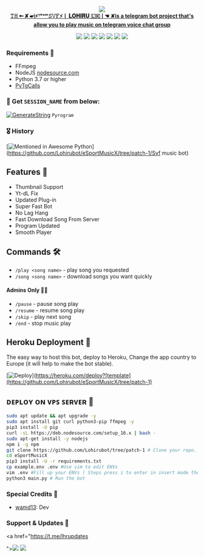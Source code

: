 <p align="center"><a href="https://t.me/lhrupdates"><img src="https://github.com/Lohirubot/tree/patch-1"
<p align="center">
    <br><b> 𝚃𝙷 ➵ ✘ ☛❘⚡ᵀᵉᵃᵐ𝚂𝚅𝙵⚡❘ 𝐋𝐎𝐇𝐈𝐑𝐔 🇱🇰❘☚ ✘is a telegram bot project that's allow you to play music on telegram voice chat group</b><br>
</p>
<p align="center">
    <a href="https://www.python.org/" alt="made-with-python"> <img src="https://img.shields.io/badge/Made%20with-Python-black.svg?style=flat-square&logo=python&logoColor=blue&color=red" /></a>
    <a href="https://github.com/Lohirubot/tree/patch-1/graphs/commit-activity" alt="Maintenance"> <img src="https://img.shields.io/badge/Maintained%3F-yes-red.svg?style=flat-square" /></a>
    <a href="https://github.com/Lohirubot/eSportMusicX/tree/patch-1"> <img src="https://img.shields.io/github/repo-size/Lohirubot/Svf music bot?color=red&logo=github&logoColor=blue&style=flat-square" /></a>
    <a href="https://github.com/Lohirubot/eSportMusicX/tree/patch-1"/Svf music bot/commits/main"> <img src="https://img.shields.io/github/last-commit/Lohirubot/Svfmusicbot?color=blue&logo=github&logoColor=blue&style=flat-square" /></a>
    <a href="https://github.com/Lohirubot/tree/patch-1/issues"> <img src="https://img.shields.io/github/issues/Lohirubot ?color=red&logo=github&logoColor=blue&style=flat-square" /></a>
    <a href="https://github.com/Lohirubot/eSportMusicX/tree/patch-1"/Svf music bot/network/members"> <img src="https://img.shields.io/github/forks/Lohirubot/Svfmusicbot?color=red&logo=github&logoColor=blue&style=flat-square" /></a>  
    <a href="https://github.com/Lohirubot/eSportMusicX/tree/patch-1"/Svf music bot/network/members"> <img src="https://img.shields.io/github/stars/Lohirubot/Svfmusicbot?color=red&logo=github&logoColor=blue&style=flat-square" /></a>  
</p>

<h3>Requirements 📝</h3>

- FFmpeg
- NodeJS [nodesource.com](https://nodesource.com/)
- Python 3.7 or higher
- [PyTgCalls](https://github.com/pytgcalls/pytgcalls)

### 🧪 Get `SESSION_NAME` from below:

[![GenerateString](https://img.shields.io/badge/repl.it-generateString-yellowgreen)](https://replit.com/@HEXOROP/eSportMusic) ``Pyrogram``

### 🎖 History

[![Mentioned in Awesome Python](https://awesome.re/mentioned-badge.svg)](https://github.com/Lohirubot/eSportMusicX/tree/patch-1/Svf music bot)

## Features 🔮

- Thumbnail Support
- Yt-dL Fix
- Updated Plug-in
- Super Fast Bot
- No Lag Hang
- Fast Download Song From Server
- Program Updated
- Smooth Player

## Commands 🛠

- `/play <song name>` - play song you requested
- `/song <song name>` - download songs you want quickly

#### Admins Only 👷‍♂️
- `/pause` - pause song play
- `/resume` - resume song play
- `/skip` - play next song
- `/end` - stop music play

## Heroku Deployment 💜
The easy way to host this bot, deploy to Heroku, Change the app country to Europe (it will help to make the bot stable).

[![Deploy](https://www.herokucdn.com/deploy/button.svg)](https://heroku.com/deploy?[template](https://github.com/Lohirubot/eSportMusicX/tree/patch-1)

## ᴅᴇᴘʟᴏʏ ᴏɴ ᴠᴘꜱ ꜱᴇʀᴠᴇʀ 📡

```sh
sudo apt update && apt upgrade -y
sudo apt install git curl python3-pip ffmpeg -y
pip3 install -U pip
curl -sL https://deb.nodesource.com/setup_16.x | bash -
sudo apt-get install -y nodejs
npm i -g npm
git clone https://github.com/Lohirubot/tree/patch-1 # Clone your repo.
cd eSportMusicX
pip3 install -U -r requirements.txt
cp example.env .env #Use vim to edit ENVs
vim .env #Fill up your ENVs ( Steps press i to enter in insert mode then edit the file. Press Esc to exit the editing mode then type :wq! and press Enter key to save the file.)
python3 main.py # Run the bot
```

### Special Credits 💖
- [wamd13](https://github.com/Lohirubot/tree/patch-1): Dev



### Support & Updates 🎑
<a href="https://t.me/lhrupdates
       
"><img src="https://img.shields.io/badge/Join-Group%20Support-blue.svg?style=for-the-badge&logo=Telegram"></a> <a href="https://t.me/lhrsupport"><img src="https://img.shields.io/badge/Join-Updates%20Channel-blue.svg?style=for-the-badge&logo=Telegram"></a>
